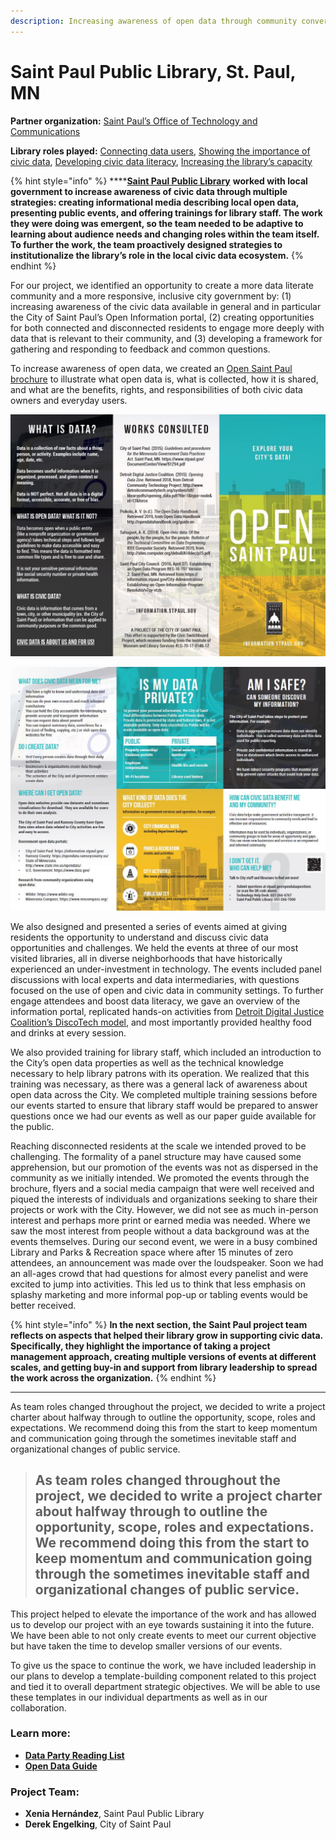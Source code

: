 ```yaml
---
description: Increasing awareness of open data through community conversations
---
```


# Saint Paul Public Library, St. Paul, MN

**Partner organization:** [Saint Paul’s Office of Technology and Communications ](https://www.stpaul.gov/departments/technology-communications)

**Library roles played:** [Connecting data users](../library-roles/connecting-data-users.md), [Showing the importance of civic data](../library-roles/showing-importance-civic-data.md), [Developing civic data literacy](../library-roles/developing-civic-data-literacy.md), [Increasing the library’s capacity](../library-roles/increasing-the-librarys-capacity.md)

{% hint style="info" %}
****[**Saint Paul Public Library**](https://sppl.org) **worked with local government to increase awareness of civic data through multiple strategies: creating informational media describing local open data, presenting public events, and offering trainings for library staff. The work they were doing was emergent, so the team needed to be adaptive to learning about audience needs and changing roles within the team itself. To further the work, the team proactively designed strategies to institutionalize the library’s role in the local civic data ecosystem.**
{% endhint %}

For our project, we identified an opportunity to create a more data literate community and a more responsive, inclusive city government by: (1) increasing awareness of the civic data available in general and in particular the City of Saint Paul’s Open Information portal, (2) creating opportunities for both connected and disconnected residents to engage more deeply with data that is relevant to their community, and (3) developing a framework for gathering and responding to feedback and common questions.

To increase awareness of open data, we created an [Open Saint Paul brochure](https://d4804za1f1gw.cloudfront.net/wp-content/uploads/sites/40/2019/07/08111351/open\_saint\_paul\_guide.pdf) to illustrate what open data is, what is collected, how it is shared, and what are the benefits, rights, and responsibilities of both civic data owners and everyday users.

![Open Saint Paul Brochure (front)](../.gitbook/assets/saint-paul-open-data-front.JPG)

![Open Saint Paul Brochure (back)](../.gitbook/assets/saint-paul-open-data-back.JPG)

We also designed and presented a series of events aimed at giving residents the opportunity to understand and discuss civic data opportunities and challenges. We held the events at three of our most visited libraries, all in diverse neighborhoods that have historically experienced an under-investment in technology. The events included panel discussions with local experts and data intermediaries, with questions focused on the use of open and civic data in community settings. To further engage attendees and boost data literacy, we gave an overview of the information portal, replicated hands-on activities from [Detroit Digital Justice Coalition’s DiscoTech model](https://www.alliedmedia.org/ddjc/discotech), and most importantly provided healthy food and drinks at every session.

We also provided training for library staff, which included an introduction to the City’s open data properties as well as the technical knowledge necessary to help library patrons with its operation. We realized that this training was necessary, as there was a general lack of awareness about open data across the City. We completed multiple training sessions before our events started to ensure that library staff would be prepared to answer questions once we had our events as well as our paper guide available for the public.

Reaching disconnected residents at the scale we intended proved to be challenging. The formality of a panel structure may have caused some apprehension, but our promotion of the events was not as dispersed in the community as we initially intended. We promoted the events through the brochure, flyers and a social media campaign that were well received and piqued the interests of individuals and organizations seeking to share their projects or work with the City. However, we did not see as much in-person interest and perhaps more print or earned media was needed. Where we saw the most interest from people without a data background was at the events themselves. During our second event, we were in a busy combined Library and Parks & Recreation space where after 15 minutes of zero attendees, an announcement was made over the loudspeaker. Soon we had an all-ages crowd that had questions for almost every panelist and were excited to jump into activities. This led us to think that less emphasis on splashy marketing and more informal pop-up or tabling events would be better received.

{% hint style="info" %}
**In the next section, the Saint Paul project team reflects on aspects that helped their library grow in supporting civic data. Specifically, they highlight the importance of taking a project management approach, creating multiple versions of events at different scales, and getting buy-in and support from library leadership to spread the work across the organization.**
{% endhint %}

****

As team roles changed throughout the project, we decided to write a project charter about halfway through to outline the opportunity, scope, roles and expectations. We recommend doing this from the start to keep momentum and communication going through the sometimes inevitable staff and organizational changes of public service.

> ## **As team roles changed throughout the project, we decided to write a project charter about halfway through to outline the opportunity, scope, roles and expectations. We recommend doing this from the start to keep momentum and communication going through the sometimes inevitable staff and organizational changes of public service.**

This project helped to elevate the importance of the work and has allowed us to develop our project with an eye towards sustaining it into the future. We have been able to not only create events to meet our current objective but have taken the time to develop smaller versions of our events.

To give us the space to continue the work, we have included leadership in our plans to develop a template-building component related to this project and tied it to overall department strategic objectives. We will be able to use these templates in our individual departments as well as in our collaboration.

### Learn more:

* ****[**Data Party Reading List**](https://sppl.org/data-party/)****
* ****[**Open Data Guide**](https://d4804za1f1gw.cloudfront.net/wp-content/uploads/sites/40/2019/07/08111351/open\_saint\_paul\_guide.pdf)****

### **Project Team:**&#x20;

* **Xenia Hernández**, Saint Paul Public Library
* **Derek Engelking**, City of Saint Paul



##

